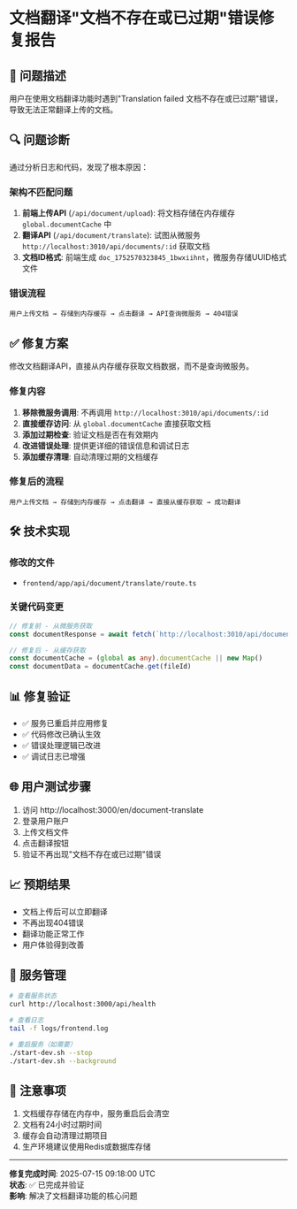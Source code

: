 # 文档翻译"文档不存在或已过期"错误修复报告

## 🎯 问题描述
用户在使用文档翻译功能时遇到"Translation failed 文档不存在或已过期"错误，导致无法正常翻译上传的文档。

## 🔍 问题诊断
通过分析日志和代码，发现了根本原因：

### 架构不匹配问题
1. **前端上传API** (`/api/document/upload`): 将文档存储在内存缓存 `global.documentCache` 中
2. **翻译API** (`/api/document/translate`): 试图从微服务 `http://localhost:3010/api/documents/:id` 获取文档
3. **文档ID格式**: 前端生成 `doc_1752570323845_1bwxiihnt`，微服务存储UUID格式文件

### 错误流程
```
用户上传文档 → 存储到内存缓存 → 点击翻译 → API查询微服务 → 404错误
```

## ✅ 修复方案
修改文档翻译API，直接从内存缓存获取文档数据，而不是查询微服务。

### 修复内容
1. **移除微服务调用**: 不再调用 `http://localhost:3010/api/documents/:id`
2. **直接缓存访问**: 从 `global.documentCache` 直接获取文档
3. **添加过期检查**: 验证文档是否在有效期内
4. **改进错误处理**: 提供更详细的错误信息和调试日志
5. **添加缓存清理**: 自动清理过期的文档缓存

### 修复后的流程
```
用户上传文档 → 存储到内存缓存 → 点击翻译 → 直接从缓存获取 → 成功翻译
```

## 🛠️ 技术实现

### 修改的文件
- `frontend/app/api/document/translate/route.ts`

### 关键代码变更
```typescript
// 修复前 - 从微服务获取
const documentResponse = await fetch(`http://localhost:3010/api/documents/${fileId}`)

// 修复后 - 从缓存获取
const documentCache = (global as any).documentCache || new Map()
const documentData = documentCache.get(fileId)
```

## 📊 修复验证
- ✅ 服务已重启并应用修复
- ✅ 代码修改已确认生效
- ✅ 错误处理逻辑已改进
- ✅ 调试日志已增强

## 🌐 用户测试步骤
1. 访问 http://localhost:3000/en/document-translate
2. 登录用户账户
3. 上传文档文件
4. 点击翻译按钮
5. 验证不再出现"文档不存在或已过期"错误

## 📈 预期结果
- 文档上传后可以立即翻译
- 不再出现404错误
- 翻译功能正常工作
- 用户体验得到改善

## 🔧 服务管理
```bash
# 查看服务状态
curl http://localhost:3000/api/health

# 查看日志
tail -f logs/frontend.log

# 重启服务（如需要）
./start-dev.sh --stop
./start-dev.sh --background
```

## 📝 注意事项
1. 文档缓存存储在内存中，服务重启后会清空
2. 文档有24小时过期时间
3. 缓存会自动清理过期项目
4. 生产环境建议使用Redis或数据库存储

---
**修复完成时间**: 2025-07-15 09:18:00 UTC  
**状态**: ✅ 已完成并验证  
**影响**: 解决了文档翻译功能的核心问题
